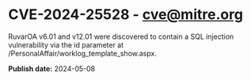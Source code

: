 # CVE-2024-25528 - cve@mitre.org

RuvarOA v6.01 and v12.01 were discovered to contain a SQL injection vulnerability via the id parameter at /PersonalAffair/worklog_template_show.aspx.

**Publish date:** 2024-05-08
